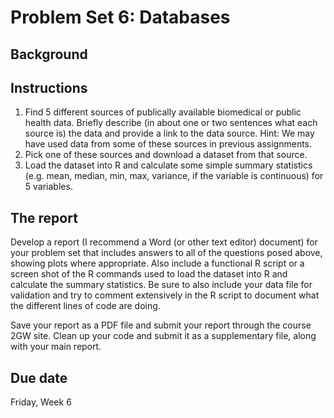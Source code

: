# Problem Set 6: Databases

## Background


## Instructions

1. Find 5 different sources of publically available biomedical or public health data. Briefly describe (in about one or two sentences what each source is) the data and provide a link to the data source. Hint: We may have used data from some of these sources in previous assignments.
2. Pick one of these sources and download a dataset from that source.
3. Load the dataset into R and calculate some simple summary statistics (e.g. mean, median, min, max, variance, if the variable is continuous) for 5 variables.


## The report

Develop a report (I recommend a Word (or other text editor) document) for your problem set that includes answers to all of the questions posed above, showing plots where appropriate. Also include a functional R script or a screen shot of the R commands used to load the dataset into R and calculate the summary statistics. Be sure to also include your data file for validation and try to comment extensively in the R script to document what the different lines of code are doing.

Save your report as a PDF file and submit your report through the course 2GW site. Clean up your code and submit it as a supplementary file, along with your main report.

## Due date

Friday, Week 6
